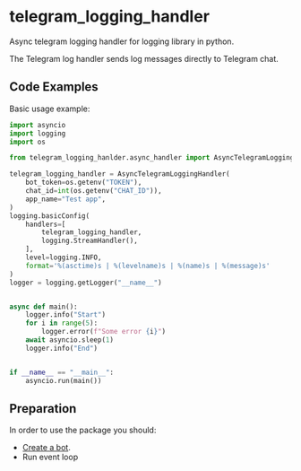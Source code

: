 # telegram_logging_handler
Async telegram logging handler for logging library in python.

The Telegram log handler sends log messages directly to Telegram chat.

## Code Examples
Basic usage example:
```python
import asyncio
import logging
import os

from telegram_logging_hanlder.async_handler import AsyncTelegramLoggingHandler

telegram_logging_handler = AsyncTelegramLoggingHandler(
    bot_token=os.getenv("TOKEN"),
    chat_id=int(os.getenv("CHAT_ID")),
    app_name="Test app",
)
logging.basicConfig(
    handlers=[
        telegram_logging_handler,
        logging.StreamHandler(),
    ],
    level=logging.INFO,
    format='%(asctime)s | %(levelname)s | %(name)s | %(message)s'
)
logger = logging.getLogger("__name__")


async def main():
    logger.info("Start")
    for i in range(5):
        logger.error(f"Some error {i}")
    await asyncio.sleep(1)
    logger.info("End")


if __name__ == "__main__":
    asyncio.run(main())

```


## Preparation
In order to use the package you should:
- [Create a bot](https://t.me/BotFather).
- Run event loop
